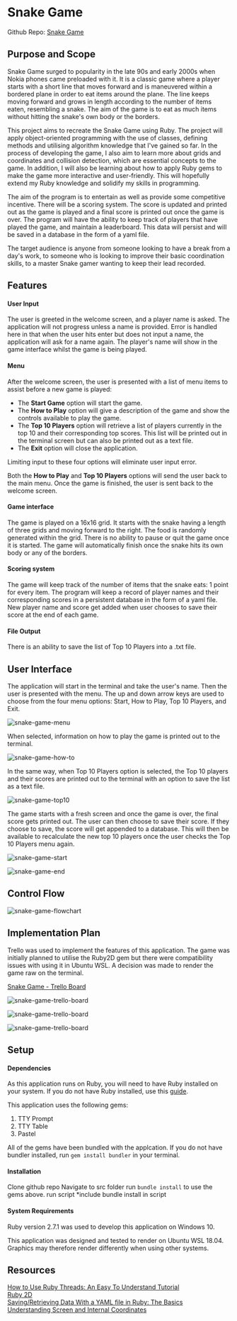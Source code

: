 # Snake Game

Github Repo: [Snake Game](https://github.com/irahrosete/snake-game)

## Purpose and Scope

Snake Game surged to popularity in the late 90s and early 2000s when Nokia phones came preloaded with it. It is a classic game where a player starts with a short line that moves forward and is maneuvered within a bordered plane in order to eat items around the plane. The line keeps moving forward and grows in length according to the number of items eaten, resembling a snake. The aim of the game is to eat as much items without hitting the snake's own body or the borders.

This project aims to recreate the Snake Game using Ruby. The project will apply object-oriented programming with the use of classes, defining methods and utilising algorithm knowledge that I've gained so far. In the process of developing the game, I also aim to learn more about grids and coordinates and collision detection, which are essential concepts to the game. In addition, I will also be learning about how to apply Ruby gems to make the game more interactive and user-friendly. This will hopefully extend my Ruby knowledge and solidify my skills in programming.

The aim of the program is to entertain as well as provide some competitive incentive. There will be a scoring system. The score is updated and printed out as the game is played and a final score is printed out once the game is over. The program will have the ability to keep track of players that have played the game, and maintain a leaderboard. This data will persist and will be saved in a database in the form of a yaml file.

The target audience is anyone from someone looking to have a break from a day's work, to someone who is looking to improve their basic coordination skills, to a master Snake gamer wanting to keep their lead recorded.

## Features

#### User Input
The user is greeted in the welcome screen, and a player name is asked. The application will not progress unless a name is provided. Error is handled here in that when the user hits enter but does not input a name, the application will ask for a name again. The player's name will show in the game interface whilst the game is being played.
#### Menu
After the welcome screen, the user is presented with a list of menu items to assist before a new game is played:
   - The **Start Game** option will start the game.
   - The **How to Play** option will give a description of the game and show the controls available to play the game.
   - The **Top 10 Players** option will retrieve a list of players currently in the top 10 and their corresponding top scores. This list will be printed out in the terminal screen but can also be printed out as a text file.
   - The **Exit** option will close the application.

Limiting input to these four options will eliminate user input error.

Both the **How to Play** and **Top 10 Players** options will send the user back to the main menu. Once the game is finished, the user is sent back to the welcome screen.
#### Game interface
The game is played on a 16x16 grid. It starts with the snake having a length of three grids and moving forward to the right. The food is randomly generated within the grid. There is no ability to pause or quit the game once it is started. The game will automatically finish once the snake hits its own body or any of the borders.
#### Scoring system
The game will keep track of the number of items that the snake eats: 1 point for every item. The program will keep a record of player names and their corresponding scores in a persistent database in the form of a yaml file. New player name and score get added when user chooses to save their score at the end of each game.
#### File Output
There is an ability to save the list of Top 10 Players into a .txt file.

## User Interface
The application will start in the terminal and take the user's name. Then the user is presented with the menu. The up and down arrow keys are used to choose from the four menu options: Start, How to Play, Top 10 Players, and Exit.

![snake-game-menu](docs/snake-game-menu.jpg)

When selected, information on how to play the game is printed out to the terminal.

![snake-game-how-to](docs/snake-game-how-to.jpg)

In the same way, when Top 10 Players option is selected, the Top 10 players and their scores are printed out to the terminal with an option to save the list as a text file.

![snake-game-top10](docs/snake-game-top10.jpg)

The game starts with a fresh screen and once the game is over, the final score gets printed out. The user can then choose to save their score. If they choose to save, the score will get appended to a database. This will then be available to recalculate the new top 10 players once the user checks the Top 10 Players menu again.

![snake-game-start](docs/snake-game-start.jpg)

![snake-game-end](docs/snake-game-end.jpg)

## Control Flow
![snake-game-flowchart](./docs/snake-game02.png)
## Implementation Plan
Trello was used to implement the features of this application. The game was initially planned to utilise the Ruby2D gem but there were compatibility issues with using it in Ubuntu WSL. A decision was made to render the game raw on the terminal.

[Snake Game - Trello Board](https://trello.com/b/COkQo7qV)

![snake-game-trello-board](docs/snake-game-trello-board00.jpg)

![snake-game-trello-board](docs/snake-game-trello-board01.jpg)

![snake-game-trello-board](docs/snake-game-trello-board02.jpg)

## Setup
#### Dependencies
As this application runs on Ruby, you will need to have Ruby installed on your system. If you do not have Ruby installed, use this [guide](https://www.ruby-lang.org/en/documentation/installation/).

This application uses the following gems:
1. TTY Prompt
2. TTY Table
3. Pastel

All of the gems have been bundled with the applcation. If you do not have bundler installed, run `gem install bundler` in your terminal.

#### Installation
Clone github repo
Navigate to src folder
run `bundle install` to use the gems above.
run script *include bundle install in script

#### System Requirements
Ruby version 2.7.1 was used to develop this application on Windows 10.

This application was designed and tested to render on Ubuntu WSL 18.04. Graphics may therefore render differently when using other systems.

## Resources
[How to Use Ruby Threads: An Easy To Understand Tutorial](https://www.rubyguides.com/2015/07/ruby-threads/)<br>
[Ruby 2D](https://www.ruby2d.com/learn/)<br>
[Saving/Retrieving Data With a YAML file in Ruby: The Basics](https://medium.com/@kristenfletcherwilde/saving-retrieving-data-with-a-yaml-file-in-ruby-the-basics-e45232903d94)<br>
[Understanding Screen and Internal Coordinates](https://subscription.packtpub.com/book/game_development/9781786466198/1/ch01lvl1sec16/understanding-screen-and-internal-coordinates)